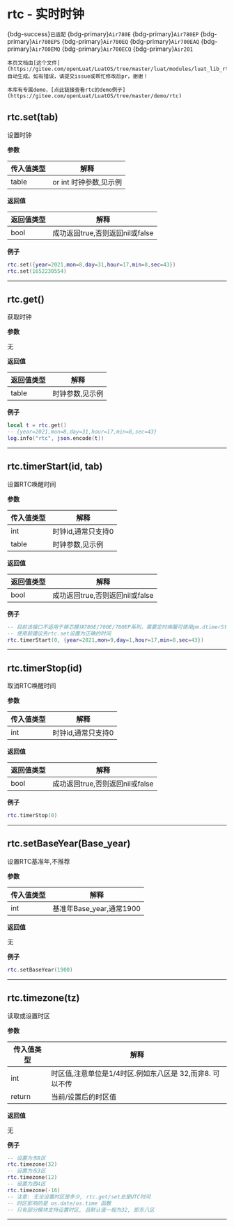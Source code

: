 # rtc - 实时时钟

{bdg-success}`已适配` {bdg-primary}`Air780E` {bdg-primary}`Air780EP` {bdg-primary}`Air780EPS` {bdg-primary}`Air780EQ` {bdg-primary}`Air700EAQ` {bdg-primary}`Air700EMQ` {bdg-primary}`Air700ECQ` {bdg-primary}`Air201`

```{note}
本页文档由[这个文件](https://gitee.com/openLuat/LuatOS/tree/master/luat/modules/luat_lib_rtc.c)自动生成。如有错误，请提交issue或帮忙修改后pr，谢谢！
```

```{tip}
本库有专属demo，[点此链接查看rtc的demo例子](https://gitee.com/openLuat/LuatOS/tree/master/demo/rtc)
```

## rtc.set(tab)



设置时钟

**参数**

|传入值类型|解释|
|-|-|
|table|or int 时钟参数,见示例|

**返回值**

|返回值类型|解释|
|-|-|
|bool|成功返回true,否则返回nil或false|

**例子**

```lua
rtc.set({year=2021,mon=8,day=31,hour=17,min=8,sec=43})
rtc.set(1652230554)

```

---

## rtc.get()



获取时钟

**参数**

无

**返回值**

|返回值类型|解释|
|-|-|
|table|时钟参数,见示例|

**例子**

```lua
local t = rtc.get()
-- {year=2021,mon=8,day=31,hour=17,min=8,sec=43}
log.info("rtc", json.encode(t))

```

---

## rtc.timerStart(id, tab)



设置RTC唤醒时间

**参数**

|传入值类型|解释|
|-|-|
|int|时钟id,通常只支持0|
|table|时钟参数,见示例|

**返回值**

|返回值类型|解释|
|-|-|
|bool|成功返回true,否则返回nil或false|

**例子**

```lua
-- 目前该接口不适用于移芯模块780E/700E/780EP系列，需要定时唤醒可使用pm.dtimerStart()
-- 使用前建议先rtc.set设置为正确的时间
rtc.timerStart(0, {year=2021,mon=9,day=1,hour=17,min=8,sec=43})

```

---

## rtc.timerStop(id)



取消RTC唤醒时间

**参数**

|传入值类型|解释|
|-|-|
|int|时钟id,通常只支持0|

**返回值**

|返回值类型|解释|
|-|-|
|bool|成功返回true,否则返回nil或false|

**例子**

```lua
rtc.timerStop(0)

```

---

## rtc.setBaseYear(Base_year)



设置RTC基准年,不推荐

**参数**

|传入值类型|解释|
|-|-|
|int|基准年Base_year,通常1900|

**返回值**

无

**例子**

```lua
rtc.setBaseYear(1900)

```

---

## rtc.timezone(tz)



读取或设置时区

**参数**

|传入值类型|解释|
|-|-|
|int|时区值,注意单位是1/4时区.例如东八区是 32,而非8. 可以不传|
|return|当前/设置后的时区值|

**返回值**

无

**例子**

```lua
-- 设置为东8区
rtc.timezone(32)
-- 设置为东3区
rtc.timezone(12)
-- 设置为西4区
rtc.timezone(-16)
-- 注意: 无论设置时区是多少, rtc.get/set总是UTC时间
-- 时区影响的是 os.date/os.time 函数
-- 只有部分模块支持设置时区, 且默认值一般为32, 即东八区

```

---

